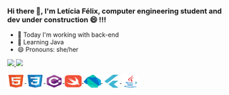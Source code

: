 ### Hi there 👋, I'm Letícia Félix, computer engineering student and dev under construction 😄 !!!

- 🔭 Today I'm working with back-end
- 🌱 Learning Java
- 😄 Pronouns: she/her

<div>
  <a href="https://github.com/LeticiaBapFelix">
  <img height="170em" src="https://github-readme-stats.vercel.app/api?username=LeticiaBapFelix&show_icons=true&theme=dracula&include_all_commits=true&count_private=true"/>
  <img height="170em" src="https://github-readme-stats.vercel.app/api/top-langs/?username=LeticiaBapFelix&layout=compact&langs_count=7&theme=dracula"/>
</div>
  
<div style="display: inline_block"><br>
  <img align="center" alt="Le-HTML" height="30" width="40" src="https://raw.githubusercontent.com/devicons/devicon/master/icons/html5/html5-original.svg">
  <img align="center" alt="Le-CSS" height="30" width="40" src="https://raw.githubusercontent.com/devicons/devicon/master/icons/css3/css3-original.svg">
  <img align="center" alt="Le-Csharp" height="30" width="40" src="https://raw.githubusercontent.com/devicons/devicon/master/icons/csharp/csharp-original.svg">
  <img align="center" alt="Le-Swift" height="30" width="40" src="https://github.com/devicons/devicon/blob/master/icons/swift/swift-original.svg">
  <img align="center" alt="Le-Dart" height="30" width="40" src="https://github.com/devicons/devicon/blob/master/icons/dart/dart-original.svg">
  <img align="center" alt="Le-Flutter" height="30" width="40" src="https://github.com/devicons/devicon/blob/master/icons/flutter/flutter-plain.svg">
  <img align="center" alt="Le-Java" height="30" width="40" src="https://github.com/devicons/devicon/blob/master/icons/java/java-original.svg">
</div>
 


               

